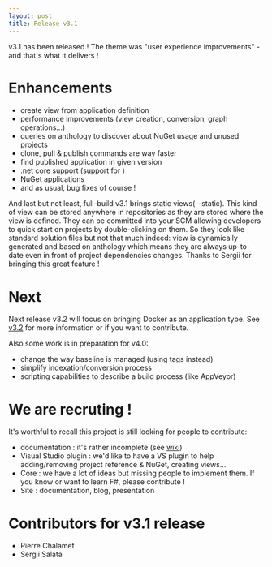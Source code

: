 ```yaml
---
layout: post
title: Release v3.1
---
```


v3.1 has been released ! The theme was "user experience improvements" - and that's what it delivers !

# Enhancements
  * create view from application definition
  * performance improvements (view creation, conversion, graph operations...) 
  * queries on anthology to discover about NuGet usage and unused projects
  * clone, pull & publish commands are way faster
  * find published application in given version
  * .net core support (support for <PackageReference/>)
  * NuGet applications
  * and as usual, bug fixes of course !

And last but not least, full-build v3.1 brings static views(--static). This kind of view can be stored anywhere in repositories as they are stored where the view is defined. They can be committed into your SCM allowing developers to quick start on projects by double-clicking on them. So they look like standard solution files but not that much indeed: view is dynamically generated and based on anthology which means they are always up-to-date even in front of project dependencies changes. Thanks to Sergii for bringing this great feature !

# Next
Next release v3.2 will focus on bringing Docker as an application type. See [v3.2](https://github.com/full-build/full-build/milestone/16) for more information or if you want to contribute.

Also some work is in preparation for v4.0:
 
  * change the way baseline is managed (using tags instead)
  * simplify indexation/conversion process
  * scripting capabilities to describe a build process (like AppVeyor)

# We are recruting !
It's worthful to recall this project is still looking for people to contribute:

  * documentation : it's rather incomplete (see [wiki](https://github.com/full-build/full-build/wiki))
  * Visual Studio plugin : we'd like to have a VS plugin to help adding/removing project reference & NuGet, creating views... 
  * Core : we have a lot of ideas but missing people to implement them. If you know or want to learn F#, please contribute !
  * Site : documentation, blog, presentation

# Contributors for v3.1 release

  * Pierre Chalamet
  * Sergii Salata
